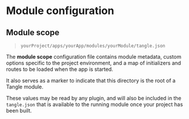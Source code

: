 # Module configuration

## Module scope

> `yourProject/apps/yourApp/modules/yourModule/tangle.json`

The **module scope** configuration file contains module metadata, custom
options specific to the project environment, and a map of initializers and
routes to be loaded when the app is started.

It also serves as a marker to indicate that this directory is the root of a
Tangle module.

These values may be read by any plugin, and will also be included in the
`tangle.json` that is available to the running module once your project has
been built.
